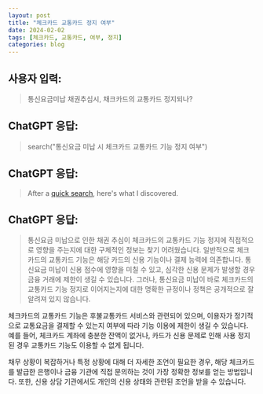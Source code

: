 ```yaml
---
layout: post
title: "체크카드 교통카드 정지 여부"
date: 2024-02-02
tags: [체크카드, 교통카드, 여부, 정지]
categories: blog
---
```


## 사용자 입력:
> 통신요금미납 채권추심시, 채크카드의 교통카드 정지되나?

## ChatGPT 응답:
> search("통신요금 미납 시 체크카드 교통카드 기능 정지 여부")

## ChatGPT 응답:
> After a [quick search](https://chat.openai.com/backend-api/bing/redirect?query=%ED%86%B5%EC%8B%A0%EC%9A%94%EA%B8%88%20%EB%AF%B8%EB%82%A9%20%EC%8B%9C%20%EC%B2%B4%ED%81%AC%EC%B9%B4%EB%93%9C%20%EA%B5%90%ED%86%B5%EC%B9%B4%EB%93%9C%20%EA%B8%B0%EB%8A%A5%20%EC%A0%95%EC%A7%80%20%EC%97%AC%EB%B6%80), here's what I discovered.

## ChatGPT 응답:
> 통신요금 미납으로 인한 채권 추심이 체크카드의 교통카드 기능 정지에 직접적으로 영향을 주는지에 대한 구체적인 정보는 찾기 어려웠습니다. 일반적으로 체크카드의 교통카드 기능은 해당 카드의 신용 기능이나 결제 능력에 의존합니다. 통신요금 미납이 신용 점수에 영향을 미칠 수 있고, 심각한 신용 문제가 발생할 경우 금융 거래에 제한이 생길 수 있습니다. 그러나, 통신요금 미납이 바로 체크카드의 교통카드 기능 정지로 이어지는지에 대한 명확한 규정이나 정책은 공개적으로 잘 알려져 있지 않습니다.

체크카드의 교통카드 기능은 후불교통카드 서비스와 관련되어 있으며, 이용자가 정기적으로 교통요금을 결제할 수 있는지 여부에 따라 기능 이용에 제한이 생길 수 있습니다. 예를 들어, 체크카드 계좌에 충분한 잔액이 없거나, 카드가 신용 문제로 인해 사용 정지된 경우 교통카드 기능도 이용할 수 없게 됩니다.

채무 상황이 복잡하거나 특정 상황에 대해 더 자세한 조언이 필요한 경우, 해당 체크카드를 발급한 은행이나 금융 기관에 직접 문의하는 것이 가장 정확한 정보를 얻는 방법입니다. 또한, 신용 상담 기관에서도 개인의 신용 상태와 관련된 조언을 받을 수 있습니다.

